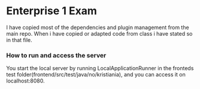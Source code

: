 
# Enterprise 1 Exam
I have copied most of the dependencies and plugin management from the main repo.
When i have copied or adapted code from class i have stated so in that file. 

### How to run and access the server
You start the local server by running LocalApplicationRunner in the fronteds test folder(frontend/src/test/java/no/kristiania), 
and you can access it on localhost:8080. 



